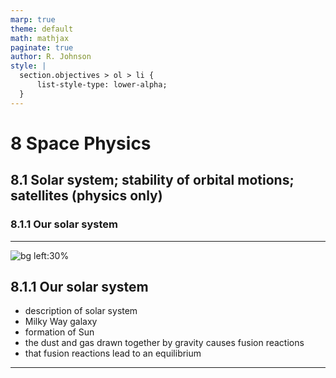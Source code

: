 ```yaml
---
marp: true
theme: default
math: mathjax
paginate: true
author: R. Johnson
style: |
  section.objectives > ol > li {
      list-style-type: lower-alpha;
  }
---
```


# 8 Space Physics

## 8.1 Solar system; stability of orbital motions; satellites (physics only)

### 8.1.1 Our solar system

---

<!-- _class: objectives -->

![bg left:30%](https://images.unsplash.com/photo-1492962827063-e5ea0d8c01f5?ixlib=rb-4.0.3&ixid=MnwxMjA3fDB8MHxwaG90by1wYWdlfHx8fGVufDB8fHx8&auto=format&fit=crop&w=2121&q=80)

## 8.1.1 Our solar system

- description of solar system
- Milky Way galaxy
- formation of Sun
- the dust and gas drawn together by gravity causes fusion reactions
- that fusion reactions lead to an equilibrium

---

